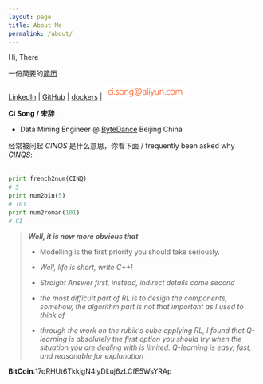 ```yaml
---
layout: page
title: About Me
permalink: /about/
---
```


Hi, There

一份简要的[简历](/cv/cv.pdf)

[LinkedIn](http://www.linkedin.com/in/abnersoong) \| [GitHub](https://github.com/cinqs) \| [dockers](https://hub.docker.com/u/cinqsoong/) \| ![email_pic](/images/email.png)

**Ci Song / 宋辞**

- Data Mining Engineer @ [ByteDance](https://bytedance.com/) Beijing China

经常被问起 *CINQS* 是什么意思，你看下面 / frequently been asked why *CINQS*:

```py

print french2num(CINQ)
# 5
print num2bin(5)
# 101
print num2roman(101)
# CI
```

>  ***Well, it is now more obvious that***
>
>  - Modelling is the first priority you should take seriously.
>
>  - *Well, life is short, write C++!*
>
>  - *Straight Answer first, instead, indirect details come second*
>
>  - *the most difficult part of RL is to design the components, somehow, the algorithm part is not that important as I used to think of*
>
>  - *through the work on the rubik\'s cube applying RL, I found that Q-learning is absolutely the first option you should try when the situation you are dealing with is limited. Q-learning is easy, fast, and reasonable for explanation*

**BitCoin**:17qRHUt6TkkjgN4iyDLuj6zLCfE5WsYRAp 
